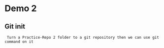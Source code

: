 # Demo 2

## Git init
     Turn a Practice-Repo 2 folder to a git repository then we can use git command on it
